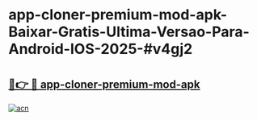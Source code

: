# app-cloner-premium-mod-apk-Baixar-Gratis-Ultima-Versao-Para-Android-IOS-2025-#v4gj2

# <h2><a href="https://ainizakaria.my?title=app-cloner-premium-mod-apk&ref=25M">🔗👉 🔴 app-cloner-premium-mod-apk</a></h2>

[![acn](https://github.com/user-attachments/assets/0f9c940e-d8b0-45ae-aac7-cd30a18b3e1c)](https://ainizakaria.my?title=app-cloner-premium-mod-apk&ref=25M)


